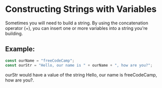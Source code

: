 # Constructing Strings with Variables
Sometimes you will need to build a string. By using the concatenation operator (+), you can insert one or more variables into a string you're building.

## Example:
```javascript
const ourName = "freeCodeCamp";
const ourStr = "Hello, our name is " + ourName + ", how are you?";
```
ourStr would have a value of the string Hello, our name is freeCodeCamp, how are you?.
